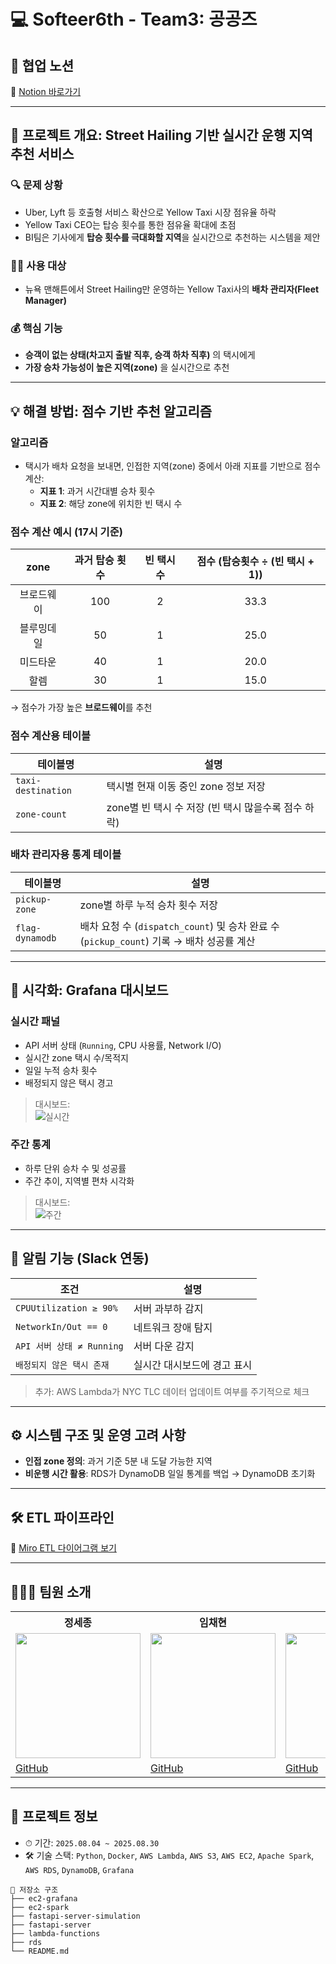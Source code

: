 # 💻 Softeer6th - Team3: 공공즈

## 🧠 협업 노션  
📎 [Notion 바로가기](https://chayhyeon.notion.site/24c331850b7b80f09ef4cee3c6056ebc)

---

## 🚕 프로젝트 개요: Street Hailing 기반 실시간 운행 지역 추천 서비스

### 🔍 문제 상황
- Uber, Lyft 등 호출형 서비스 확산으로 Yellow Taxi 시장 점유율 하락
- Yellow Taxi CEO는 탑승 횟수를 통한 점유율 확대에 초점
- BI팀은 기사에게 **탑승 횟수를 극대화할 지역**을 실시간으로 추천하는 시스템을 제안

### 👨‍💻 사용 대상
- 뉴욕 맨해튼에서 Street Hailing만 운영하는 Yellow Taxi사의 **배차 관리자(Fleet Manager)**

### 💰 핵심 기능
- **승객이 없는 상태(차고지 출발 직후, 승객 하차 직후)** 의 택시에게
- **가장 승차 가능성이 높은 지역(zone)** 을 실시간으로 추천

---

## 💡 해결 방법: 점수 기반 추천 알고리즘

### 알고리즘
- 택시가 배차 요청을 보내면, 인접한 지역(zone) 중에서 아래 지표를 기반으로 점수 계산:
  - **지표 1**: 과거 시간대별 승차 횟수
  - **지표 2**: 해당 zone에 위치한 빈 택시 수

### 점수 계산 예시 (17시 기준)

| zone | 과거 탑승 횟수 | 빈 택시 수 | 점수 (탑승횟수 ÷ (빈 택시 + 1)) |
|:---:|:---:|:---:|:---:|
| 브로드웨이 | 100 | 2 | 33.3 |
| 블루밍데일 | 50 | 1 | 25.0 |
| 미드타운 | 40 | 1 | 20.0 |
| 할렘 | 30 | 1 | 15.0 |


→ 점수가 가장 높은 **브로드웨이**를 추천

### 점수 계산용 테이블

| 테이블명 | 설명 |
|----------|------|
| `taxi-destination` | 택시별 현재 이동 중인 zone 정보 저장 |
| `zone-count` | zone별 빈 택시 수 저장 (빈 택시 많을수록 점수 하락) |

### 배차 관리자용 통계 테이블

| 테이블명 | 설명 |
|----------|------|
| `pickup-zone` | zone별 하루 누적 승차 횟수 저장 |
| `flag-dynamodb` | 배차 요청 수 (`dispatch_count`) 및 승차 완료 수 (`pickup_count`) 기록 → 배차 성공률 계산 |

---

## 👀 시각화: Grafana 대시보드

### 실시간 패널
- API 서버 상태 (`Running`, CPU 사용률, Network I/O)
- 실시간 zone 택시 수/목적지
- 일일 누적 승차 횟수
- 배정되지 않은 택시 경고

> 대시보드:  
> ![실시간](https://github.com/user-attachments/assets/6561fee5-c289-4183-afb2-7c437c7821ec)  

### 주간 통계
- 하루 단위 승차 수 및 성공률
- 주간 추이, 지역별 편차 시각화

> 대시보드:  
> ![주간](https://github.com/user-attachments/assets/85998310-2362-4669-a983-4d990ad1cd18)

---

## 🔔 알림 기능 (Slack 연동)

| 조건 | 설명 |
|------|------|
| `CPUUtilization ≥ 90%` | 서버 과부하 감지 |
| `NetworkIn/Out == 0` | 네트워크 장애 탐지 |
| `API 서버 상태 ≠ Running` | 서버 다운 감지 |
| `배정되지 않은 택시 존재` | 실시간 대시보드에 경고 표시 |

> 추가: AWS Lambda가 NYC TLC 데이터 업데이트 여부를 주기적으로 체크

---

## ⚙️ 시스템 구조 및 운영 고려 사항

- **인접 zone 정의**: 과거 기준 5분 내 도달 가능한 지역
- **비운행 시간 활용**: RDS가 DynamoDB 일일 통계를 백업 → DynamoDB 초기화

---

## 🛠 ETL 파이프라인

📌 [Miro ETL 다이어그램 보기](https://miro.com/app/board/uXjVJSgeANA=/)

---

## 👨‍👩‍👦‍ 팀원 소개

<div align="center">
<table>
<tr>
  <th>정세종</th>
  <th>임채현</th>
  <th>박병준</th>
</tr>
<tr>
  <td><img width="200" src="https://github.com/user-attachments/assets/a09d2be5-0c3c-43a5-b895-f252d5839374" /></td>
  <td><img width="200" src="https://i.namu.wiki/i/05iTwXCQEzxWuzq2DJJcIO6Kz-EgzR8778fH3eDDvhI_g5lg8Wo57Rp_KefumgoL5fUe8mg-as5eUJ8uYaNSnw.webp" /></td>
  <td><img width="200" src="https://github.com/user-attachments/assets/48382c0d-6da8-405f-957b-b6c375ebefda" /></td>
</tr>
<tr>
  <td><a href="https://github.com/sejjong">GitHub</a></td>
  <td><a href="https://github.com/bkindtoevery1">GitHub</a></td>
  <td><a href="https://github.com/bjpark0925">GitHub</a></td>
</tr>
</table>
</div>

---

## 📂 프로젝트 정보

- ⏱ 기간: `2025.08.04 ~ 2025.08.30`  
- 🛠 기술 스택: `Python`, `Docker`, `AWS Lambda`, `AWS S3`, `AWS EC2`, `Apache Spark`, `AWS RDS`, `DynamoDB`, `Grafana`

```
📁 저장소 구조
├── ec2-grafana
├── ec2-spark
├── fastapi-server-simulation
├── fastapi-server
├── lambda-functions
├── rds
└── README.md
```
